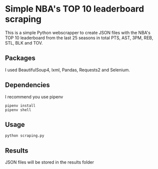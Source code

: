 # Simple NBA's TOP 10 leaderboard scraping

This is a simple Python webscrapper to create JSON files with the NBA's TOP 10 leaderboard from the last 25 seasons in total PTS, AST, 3PM, REB, STL, BLK and TOV.

## Packages

I used BeautifulSoup4, lxml, Pandas, Requests2 and Selenium.

## Dependencies

I recommend you use pipenv

```
pipenv install
pipenv shell
```

## Usage

```
python scraping.py
```

## Results

JSON files will be stored in the results folder

